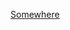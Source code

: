 ---
layout: post
wordpress_id: 671
wordpress_url: http://noesbueno.com/archives/671
date: '2010-06-15 19:00:36 -0500'
date_gmt: '2010-06-16 00:00:36 -0500'
body: |
  <p><a href="http://kottke.org/10/06/somewhere">Somewhere</a></p>
---